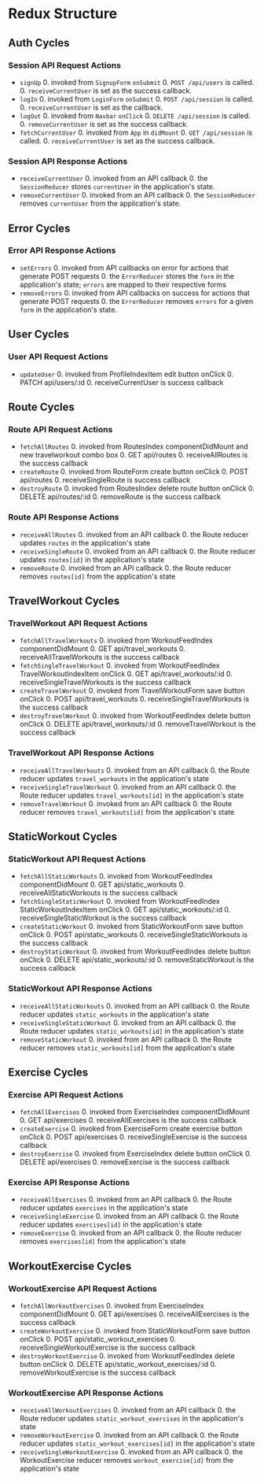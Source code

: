 # Redux Structure

## Auth Cycles

### Session API Request Actions

* `signUp`
  0. invoked from `SignupForm` `onSubmit`
  0. `POST /api/users` is called.
  0. `receiveCurrentUser` is set as the success callback.
* `logIn`
  0. invoked from `LoginForm` `onSubmit`
  0. `POST /api/session` is called.
  0. `receiveCurrentUser` is set as the callback.
* `logOut`
  0. invoked from `Navbar` `onClick`
  0. `DELETE /api/session` is called.
  0. `removeCurrentUser` is set as the success callback.
* `fetchCurrentUser`
  0. invoked from `App` in `didMount`
  0. `GET /api/session` is called.
  0. `receiveCurrentUser` is set as the success callback.

### Session API Response Actions

* `receiveCurrentUser`
  0. invoked from an API callback
  0. the `SessionReducer` stores `currentUser` in the application's state.
* `removeCurrentUser`
  0. invoked from an API callback
  0. the `SessionReducer` removes `currentUser` from the application's state.

## Error Cycles

### Error API Response Actions
* `setErrors`
  0. invoked from API callbacks on error for actions that generate POST requests
  0. the `ErrorReducer` stores the `form` in the application's state; `errors` are mapped to their respective forms
* `removeErrors`
  0. invoked from API callbacks on success for actions that generate POST requests
  0. the `ErrorReducer` removes `errors` for a given `form` in the application's state.

## User Cycles

### User API Request Actions
  * `updateUser`
    0. invoked from ProfileIndexItem edit button onClick
    0. PATCH api/users/:id
    0. receiveCurrentUser is success callback

## Route Cycles

### Route API Request Actions
* `fetchAllRoutes`
  0. invoked from RoutesIndex componentDidMount and new travelworkout combo box
  0. GET api/routes
  0. receiveAllRoutes is the success callback
* `createRoute`
  0. invoked from RouteForm create button onClick
  0. POST api/routes
  0. receiveSingleRoute is success callback
* `destroyRoute`
  0. invoked from RoutesIndex delete route button onClick
  0. DELETE api/routes/:id
  0. removeRoute is the success callback

### Route API Response Actions
* `receiveAllRoutes`
  0. invoked from an API callback
  0. the Route reducer updates `routes` in the application's state
* `receiveSingleRoute`
  0. invoked from an API callback
  0. the Route reducer updates `routes[id]` in the application's state
* `removeRoute`
  0. invoked from an API callback
  0. the Route reducer removes `routes[id]` from the application's state

## TravelWorkout Cycles

### TravelWorkout API Request Actions
* `fetchAllTravelWorkouts`
  0. invoked from WorkoutFeedIndex componentDidMount
  0. GET api/travel_workouts
  0. receiveAllTravelWorkouts is the success callback
* `fetchSingleTravelWorkout`
  0. invoked from WorkoutFeedIndex TravelWorkoutIndexItem onClick
  0. GET api/travel_workouts/:id
  0. receiveSingleTravelWorkouts is the success callback
* `createTravelWorkout`
  0. invoked from TravelWorkoutForm save button onClick
  0. POST api/travel_workouts
  0. receiveSingleTravelWorkouts is the success callback
* `destroyTravelWorkout`
  0. invoked from WorkoutFeedIndex delete button onClick
  0. DELETE api/travel_workouts/:id
  0. removeTravelWorkout is the success callback

### TravelWorkout API Response Actions
* `receiveAllTravelWorkouts`
  0. invoked from an API callback
  0. the Route reducer updates `travel_workouts` in the application's state
* `receiveSingleTravelWorkout`
  0. invoked from an API callback
  0. the Route reducer updates `travel_workouts[id]` in the application's state
* `removeTravelWorkout`
  0. invoked from an API callback
  0. the Route reducer removes `travel_workouts[id]` from the application's state

## StaticWorkout Cycles

### StaticWorkout API Request Actions
* `fetchAllStaticWorkouts`
  0. invoked from WorkoutFeedIndex componentDidMount
  0. GET api/static_workouts
  0. receiveAllStaticWorkouts is the success callback
* `fetchSingleStaticWorkout`
  0. invoked from WorkoutFeedIndex StaticWorkoutIndexItem onClick
  0. GET api/static_workouts/:id
  0. receiveSingleStaticWorkout is the success callback
* `createStaticWorkout`
  0. invoked from StaticWorkoutForm save button onClick
  0. POST api/static_workouts
  0. receiveSingleStaticWorkouts is the success callback
* `destroyStaticWorkout`
  0. invoked from WorkoutFeedIndex delete button onClick
  0. DELETE api/static_workouts/:id
  0. removeStaticWorkout is the success callback

### StaticWorkout API Response Actions
* `receiveAllStaticWorkouts`
  0. invoked from an API callback
  0. the Route reducer updates `static_workouts` in the application's state
* `receiveSingleStaticWorkout`
  0. invoked from an API callback
  0. the Route reducer updates `static_workouts[id]` in the application's state
* `removeStaticWorkout`
  0. invoked from an API callback
  0. the Route reducer removes `static_workouts[id]` from the application's state

## Exercise Cycles

### Exercise API Request Actions
* `fetchAllExercises`
  0. invoked from ExerciseIndex componentDidMount
  0. GET api/exercises
  0. receiveAllExercises is the success callback
* `createExercise`
  0. invoked from ExerciseForm create exercise button onClick
  0. POST api/exercises
  0. receiveSingleExercise is the success callback
* `destroyExercise`
  0. invoked from ExerciseIndex delete button onClick
  0. DELETE api/exercises
  0. removeExercise is the success callback

### Exercise API Response Actions
* `receiveAllExercises`
  0. invoked from an API callback
  0. the Route reducer updates `exercises` in the application's state
* `receiveSingleExercise`
  0. invoked from an API callback
  0. the Route reducer updates `exercises[id]` in the application's state
* `removeExercise`
  0. invoked from an API callback
  0. the Route reducer removes `exercises[id]` from the application's state

## WorkoutExercise Cycles

### WorkoutExercise API Request Actions
* `fetchAllWorkoutExercises`
  0. invoked from ExerciseIndex componentDidMount
  0. GET api/exercises
  0. receiveAllExercises is the success callback
* `createWorkoutExercise`
  0. invoked from StaticWorkoutForm save button onClick
  0. POST api/static_workout_exercises
  0. receiveSingleWorkoutExercise is the success callback
* `destroyWorkoutExercise`
  0. invoked from WorkoutFeedIndex delete button onClick
  0. DELETE api/static_workout_exercises/:id
  0. removeWorkoutExercise is the success callback

### WorkoutExercise API Response Actions
* `receiveAllWorkoutExercises`
  0. invoked from an API callback
  0. the Route reducer updates `static_workout_exercises` in the application's state
* `removeWorkoutExercise`
  0. invoked from an API callback
  0. the Route reducer updates `static_workout_exercises[id]` in the application's state
* `receiveSingleWorkoutExercise`
  0. invoked from an API callback
  0. the WorkoutExercise reducer removes `workout_exercise[id]` from the application's state
